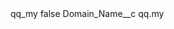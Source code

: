 <?xml version="1.0" encoding="UTF-8"?>
<CustomMetadata xmlns="http://soap.sforce.com/2006/04/metadata" xmlns:xsi="http://www.w3.org/2001/XMLSchema-instance" xmlns:xsd="http://www.w3.org/2001/XMLSchema">
    <label>qq_my</label>
    <protected>false</protected>
    <values>
        <field>Domain_Name__c</field>
        <value xsi:type="xsd:string">qq.my</value>
    </values>
</CustomMetadata>
